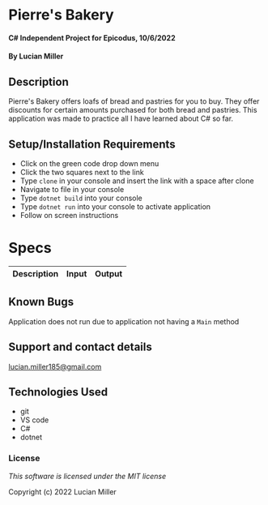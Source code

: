 # Pierre's Bakery

#### C# Independent Project for Epicodus, 10/6/2022

#### By Lucian Miller

## Description

Pierre's Bakery offers loafs of bread and pastries for you to buy. They offer discounts for certain amounts purchased for both bread and pastries. This application was made to practice all I have learned about C# so far.

## Setup/Installation Requirements

* Click on the green code drop down menu
* Click the two squares next to the link
* Type `clone` in your console and insert the link with a space after clone
* Navigate to file in your console
* Type `dotnet build` into your console
* Type `dotnet run` into your console to activate application
* Follow on screen instructions

# Specs

|Description|Input|Output
|:--:|:--:|:--:|

## Known Bugs

Application does not run due to application not having a `Main` method

## Support and contact details

lucian.miller185@gmail.com

## Technologies Used

* git
* VS code
* C#
* dotnet

### License

*This software is licensed under the MIT license*

Copyright (c) 2022 Lucian Miller

